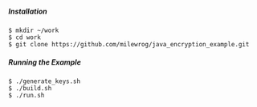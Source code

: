 ##### Installation

    $ mkdir ~/work
    $ cd work
    $ git clone https://github.com/milewrog/java_encryption_example.git


##### Running the Example

    $ ./generate_keys.sh
    $ ./build.sh
    $ ./run.sh
